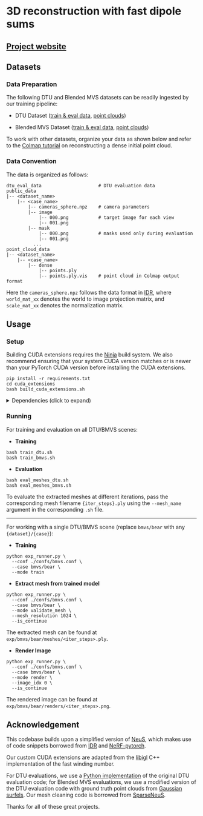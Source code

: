 # 3D reconstruction with fast dipole sums
## [Project website](https://imaging.cs.cmu.edu/fast_dipole_sums/)

## Datasets

### Data Preparation

The following DTU and Blended MVS datasets can be readily ingested by our training pipeline:

* DTU Dataset ([train & eval data](https://fast-dipole-sums-data.s3.us-east-2.amazonaws.com/public/dtu_data.zip), [point clouds](https://fast-dipole-sums-data.s3.us-east-2.amazonaws.com/public/dtu_pcd.zip))

* Blended MVS Dataset ([train & eval data](https://fast-dipole-sums-data.s3.us-east-2.amazonaws.com/public/bmvs_data.zip), [point clouds](https://fast-dipole-sums-data.s3.us-east-2.amazonaws.com/public/bmvs_pcd.zip))

To work with other datasets, organize your data as shown below and refer to the [Colmap tutorial](https://colmap.github.io/tutorial.html#dense-reconstruction) on reconstructing a dense initial point cloud.

### Data Convention
The data is organized as follows:

```
dtu_eval_data                     # DTU evaluation data
public_data
|-- <dataset_name>
    |-- <case_name>
        |-- cameras_sphere.npz    # camera parameters
        |-- image
            |-- 000.png           # target image for each view
            |-- 001.png
        |-- mask
            |-- 000.png           # masks used only during evaluation
            |-- 001.png
          ...
point_cloud_data
|-- <dataset_name>
    |-- <case_name>
        |-- dense
            |-- points.ply
            |-- points.ply.vis    # point cloud in Colmap output format
```

Here the `cameras_sphere.npz` follows the data format in [IDR](https://github.com/lioryariv/idr/blob/main/DATA_CONVENTION.md), where `world_mat_xx` denotes the world to image projection matrix, and `scale_mat_xx` denotes the normalization matrix.

## Usage

### Setup

Building CUDA extensions requires the [Ninja](https://ninja-build.org/) build system. We also recommend ensuring that your system CUDA version matches or is newer than your PyTorch CUDA version before installing the CUDA extensions.

```shell
pip install -r requirements.txt
cd cuda_extensions
bash build_cuda_extensions.sh
```

<details>
  <summary> Dependencies (click to expand) </summary>

* joblib==1.3.2
* matplotlib==3.8.2
* numpy==2.1.1
* open3d==0.18.0
* opencv_python==4.9.0.80
* pandas==2.2.2
* point_cloud_utils==0.30.4
* pyhocon==0.3.60
* PyMCubes==0.1.4
* pyntcloud==0.3.1
* scikit_learn==1.4.0
* scipy==1.14.1
* torch==2.2.0
* tqdm==4.66.1
* trimesh==4.1.3

</details>

### Running

For training and evaluation on all DTU/BMVS scenes:

- **Training**

```shell
bash train_dtu.sh
bash train_bmvs.sh
```

- **Evaluation**

```shell
bash eval_meshes_dtu.sh
bash eval_meshes_bmvs.sh
```

To evaluate the extracted meshes at different iterations, pass the corresponding mesh filename `{iter_steps}.ply` using the `--mesh_name` argument in the corresponding `.sh` file.

----

For working with a single DTU/BMVS scene (replace `bmvs/bear` with any `{dataset}/{case}`):

- **Training**

```shell
python exp_runner.py \
  --conf ./confs/bmvs.conf \
  --case bmvs/bear \
  --mode train
```

- **Extract mesh from trained model**

```shell
python exp_runner.py \
  --conf ./confs/bmvs.conf \
  --case bmvs/bear \
  --mode validate_mesh \
  --mesh_resolution 1024 \
  --is_continue
```

The extracted mesh can be found at `exp/bmvs/bear/meshes/<iter_steps>.ply`.

- **Render Image**

```shell
python exp_runner.py \
  --conf ./confs/bmvs.conf \
  --case bmvs/bear \
  --mode render \
  --image_idx 0 \
  --is_continue
```

The rendered image can be found at `exp/bmvs/bear/renders/<iter_steps>.png`.

## Acknowledgement

This codebase builds upon a simplified version of [NeuS](https://github.com/Totoro97/NeuS), which makes use of code snippets borrowed from [IDR](https://github.com/lioryariv/idr) and [NeRF-pytorch](https://github.com/yenchenlin/nerf-pytorch).

Our custom CUDA extensions are adapted from the [libigl](https://libigl.github.io/) C++ implementation of the fast winding number.

For DTU evaluations, we use a [Python implementation](https://github.com/jzhangbs/DTUeval-python) of the original DTU evaluation code; for Blended MVS evaluations, we use a modified version of the DTU evaluation code with ground truth point clouds from [Gaussian surfels](https://github.com/turandai/gaussian_surfels). Our mesh cleaning code is borrowed from [SparseNeuS](https://github.com/xxlong0/SparseNeuS/blob/main/evaluation/clean_mesh.py).

Thanks for all of these great projects.
